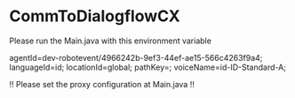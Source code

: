 # CommToDialogflowCX

Please run the Main.java with this environment variable

agentId=dev-robotevent/4966242b-9ef3-44ef-ae15-566c4263f9a4;
languageId=id;
locationId=global;
pathKey=<absolute path to service account key>;
voiceName=id-ID-Standard-A;



!! Please set the proxy configuration at Main.java !!
